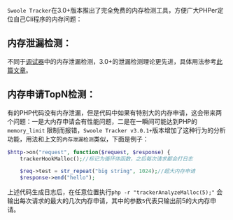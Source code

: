 `Swoole Tracker`在3.0+版本推出了完全免费的内存检测工具，方便广大PHPer定位自己Cli程序的内存问题：
## 内存泄漏检测：
   不同于[调试器](https://www.kancloud.cn/swoole-inc/ee-help-wiki/1213719#_96)中的内存泄漏检测，3.0+的泄漏检测理论更先进，具体用法参考[此篇文章](https://mp.weixin.qq.com/s?__biz=MzIyMDkxMTIwNA==&mid=2247483839&idx=1&sn=ead68d219925b7a17602cc37219be056&chksm=97c582b4a0b20ba21a43721172ef6500442a4abfe6a95b878f82df9dc26518dbb4d1f3182c9e&mpshare=1&scene=23&srcid=09152cYGQgLTmZEuUQwaJAQt&sharer_sharetime=1600152472209&sharer_shareid=fcf66e3aa3ef36f1935f2c3ab766f0a0#rd)。

## 内存申请TopN检测：
有的PHP代码没有内存泄漏，但是代码中如果有特别大的内存申请，这会带来两个问题：一是大内存申请会有性能问题，二是在一瞬间可能达到PHP的   `memory_limit` 限制而报错，`Swoole Tracker v3.0.1+`版本增加了这种行为的分析功能，用法和上文的`内存泄漏检测`类似，下面是例子：
```php
$http->on("request", function($request, $response) {
    trackerHookMalloc();//标记为循环体函数，之后每次请求都会打日志

    $req->test = str_repeat("big string", 1024);//超大内存申请
    $response->end("hello");
```
上述代码生成日志后，在任意位置执行`php -r "trackerAnalyzeMalloc(5);"` 会输出每次请求的最大的几次内存申请，其中的参数`5`代表只输出前5的大内存申请。